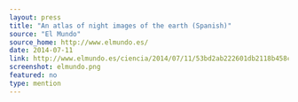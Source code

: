 ```yaml
---
layout: press
title: "An atlas of night images of the earth (Spanish)"
source: "El Mundo"
source_home: http://www.elmundo.es/
date: 2014-07-11
link: http://www.elmundo.es/ciencia/2014/07/11/53bd2ab222601db2118b458c.html
screenshot: elmundo.png
featured: no
type: mention
---
```

